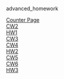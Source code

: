 advanced_homework

[Counter Page](https://yavuzselimgugen.github.io/advanced_homework/counter.html)
<br>
[CW2](https://yavuzselimgugen.github.io/advanced_homework/CW2.html)
<br>
[HW1](https://yavuzselimgugen.github.io/advanced_homework/HW1.html)
<br>
[CW3](https://yavuzselimgugen.github.io/advanced_homework/CW3/inspector.html)
<br>
[CW4](https://yavuzselimgugen.github.io/advanced_homework/CW4/index.html)
<br>
[HW2](https://yavuzselimgugen.github.io/advanced_homework/HW2/database.html)
<br>
[CW5](https://yavuzselimgugen.github.io/advanced_homework/CW5/index.html)
<br>
[CW6](https://yavuzselimgugen.github.io/advanced_homework/CW6/Timing.html)
<br>
[HW3](https://yavuzselimgugen.github.io/advanced_homework/HW3/index.html)
